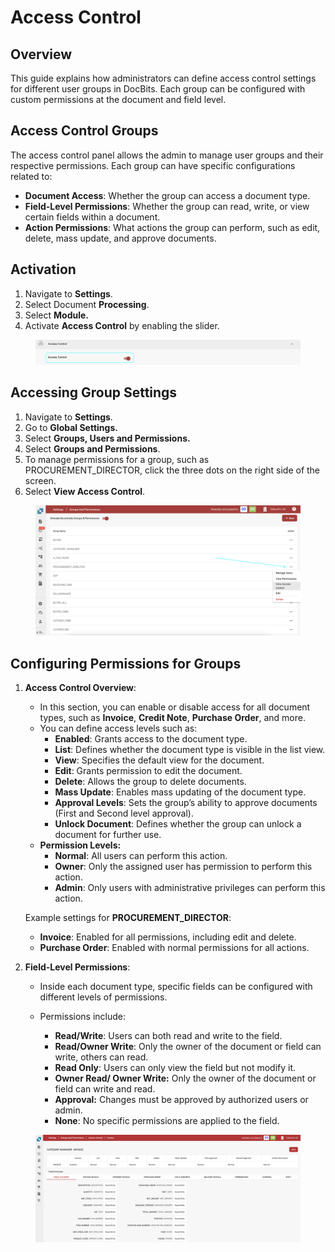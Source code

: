 # Access Control

## Overview

This guide explains how administrators can define access control settings for different user groups in DocBits. Each group can be configured with custom permissions at the document and field level.

## Access Control Groups

The access control panel allows the admin to manage user groups and their respective permissions. Each group can have specific configurations related to:

* **Document Access**: Whether the group can access a document type.
* **Field-Level Permissions**: Whether the group can read, write, or view certain fields within a document.
* **Action Permissions**: What actions the group can perform, such as edit, delete, mass update, and approve documents.



## Activation

1. Navigate to **Settings**.
2. Select Document **Processing**.
3. Select **Module.**
4. Activate **Access Control** by enabling the slider.

<figure><img src="../../../../../.gitbook/assets/Access-Control3.png" alt=""><figcaption></figcaption></figure>

## Accessing Group Settings

1. Navigate to **Settings**.
2. Go to **Global Settings.**
3. Select **Groups, Users and Permissions.**
4. Select **Groups and Permissions**.
5. To manage permissions for a group, such as PROCUREMENT\_DIRECTOR, click the three dots on the right side of the screen.
6. Select **View Access Control**.

<figure><img src="../../../../../.gitbook/assets/Access-Control1 (1).png" alt=""><figcaption></figcaption></figure>

## Configuring Permissions for Groups

1.  **Access Control Overview**:

    * In this section, you can enable or disable access for all document types, such as **Invoice**, **Credit Note**, **Purchase Order**, and more.
    * You can define access levels such as:
      * **Enabled**: Grants access to the document type.
      * **List**: Defines whether the document type is visible in the list view.
      * **View**: Specifies the default view for the document.
      * **Edit**: Grants permission to edit the document.
      * **Delete**: Allows the group to delete documents.
      * **Mass Update**: Enables mass updating of the document type.
      * **Approval Levels**: Sets the group’s ability to approve documents (First and Second level approval).
      * **Unlock Document**: Defines whether the group can unlock a document for further use.
    * **Permission Levels:**
      * **Normal**: All users can perform this action.
      * **Owner**: Only the assigned user has permission to perform this action.
      * **Admin**: Only users with administrative privileges can perform this action.

    Example settings for **PROCUREMENT\_DIRECTOR**:

    * **Invoice**: Enabled for all permissions, including edit and delete.
    * **Purchase Order**: Enabled with normal permissions for all actions.
2. **Field-Level Permissions**:
   * Inside each document type, specific fields can be configured with different levels of permissions.
   *   Permissions include:

       * **Read/Write**: Users can both read and write to the field.
       * **Read/Owner Write**: Only the owner of the document or field can write, others can read.
       * **Read Only**: Users can only view the field but not modify it.
       * **Owner Read/ Owner Write:** Only the owner of the document or field can write and read.
       * **Approval:** Changes must be approved by authorized users or admin.
       * **None**: No specific permissions are applied to the field.



<figure><img src="../../../../../.gitbook/assets/Access-Control2.png" alt=""><figcaption></figcaption></figure>
